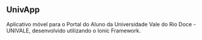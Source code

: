 ## UnivApp
Aplicativo móvel para o Portal do Aluno da Universidade Vale do Rio Doce - UNIVALE, desenvolvido utilizando o Ionic Framework.